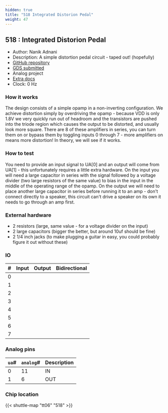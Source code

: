 ```yaml
---
hidden: true
title: "518 Integrated Distorion Pedal"
weight: 47
---
```


## 518 : Integrated Distorion Pedal

* Author: Nanik Adnani
* Description: A simple distortion pedal circuit - taped out! (hopefully)
* [GitHub repository](https://github.com/nanikgeorge/IntegratedGuitarPedal)
* [GDS submitted](https://github.com/nanikgeorge/IntegratedGuitarPedal/actions/runs/8755923110)
* Analog project
* [Extra docs]()
* Clock: 0 Hz

<!---

This file is used to generate your project datasheet. Please fill in the information below and delete any unused
sections.

You can also include images in this folder and reference them in the markdown. Each image must be less than
512 kb in size, and the combined size of all images must be less than 1 MB.
-->


### How it works

The design consists of a simple opamp in a non-inverting configuration. We achieve distortion simply by overdriving the opamp - because VDD is only 1.8V we very quickly run out of headroom and the transistors are pushed into the triode region which causes the output to be distorted, and usually look more square. There are 8 of these amplifiers in series, you can turn them on or bypass them by toggling inputs 0 through 7 - more amplifiers on means more distortion! In theory, we will see if it works.

### How to test

You need to provide an input signal to UA[0] and an output will come from UA[1] - this unfortunately requires a little extra hardware. On the input you will need a large capacitor in series with the signal followed by a voltage divider (two large resistors of the same value) to bias in the input in the middle of the operating range of the opamp. On the output we will need to place another large capacitor in series before running it to an amp - don't connect directly to a speaker, this circuit can't drive a speaker on its own it needs to go through an amp first.

### External hardware

- 2 resistors (large, same value - for a voltage divider on the input)
- 2 large capacitors (bigger the better, but around 10uf should be fine)
- 2 1/4 inch jacks (to make plugging a guitar in easy, you could probably figure it out without these)


### IO

| #             | Input    | Output   | Bidirectional   |
| ------------- | -------- | -------- | --------------- |
| 0 |   |   |      |
| 1 |   |   |      |
| 2 |   |   |      |
| 3 |   |   |      |
| 4 |   |   |      |
| 5 |   |   |      |
| 6 |   |   |      |
| 7 |   |   |      |

### Analog pins

| `ua`#        | `analog`#        | Description         |
| ------------ | ---------------- | ------------------- |
| 0 | 11 | IN           |
| 1 | 6 | OUT           |

### Chip location

{{< shuttle-map "tt06" "518" >}}
